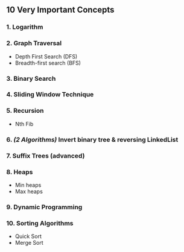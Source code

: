
## 10 Very Important Concepts
### 1. Logarithm
### 2. Graph Traversal 
* Depth First Search (DFS)
* Breadth-first search (BFS)
### 3. Binary Search 
### 4. Sliding Window Technique 
### 5. Recursion 
- Nth Fib
### 6. *(2 Algorithms)* Invert binary tree & reversing LinkedList
### 7. Suffix Trees (advanced)
### 8. Heaps 
- Min heaps 
- Max heaps 
### 9. Dynamic Programming 
### 10. Sorting Algorithms 
- Quick Sort 
- Merge Sort

